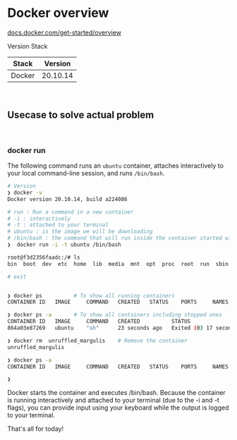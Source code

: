 # Docker overview


[docs.docker.com/get-started/overview](https://docs.docker.com/get-started/overview)

Version Stack

| Stack  | Version  |
|--------|----------|
| Docker | 20.10.14 |


<br>

## Usecase to solve actual problem

<br>

### docker run

The following command runs an `ubuntu` container, attaches interactively to your local command-line session, and runs `/bin/bash`.



```bash
# Version
❯ docker -v               
Docker version 20.10.14, build a224086

# run : Run a command in a new container
# -i : interactively
# -t : attached to your terminal
# ubuntu : is the image we will be downloading
# /bin/bash : the command that will run inside the container started with ubuntu image
❯  docker run -i -t ubuntu /bin/bash

root@f3d2356faadc:/# ls
bin  boot  dev  etc  home  lib  media  mnt  opt  proc  root  run  sbin  srv  sys  tmp  usr  var

# exit


❯ docker ps          # To show all running containers     
CONTAINER ID   IMAGE     COMMAND   CREATED   STATUS    PORTS     NAMES

❯ docker ps -a       # To show all containers including stopped ones
CONTAINER ID   IMAGE     COMMAND   CREATED          STATUS                      PORTS     NAMES
864a03e87269   ubuntu    "sh"      23 seconds ago   Exited (0) 17 seconds ago             unruffled_margulis

❯ docker rm  unruffled_margulis    # Remove the container           
unruffled_margulis

❯ docker ps -a                 
CONTAINER ID   IMAGE     COMMAND   CREATED   STATUS    PORTS     NAMES

❯ 
```

Docker starts the container and executes /bin/bash. Because the container is running interactively and attached to your terminal (due to the -i and -t flags), you can provide input using your keyboard while the output is logged to your terminal.

That's all for today!